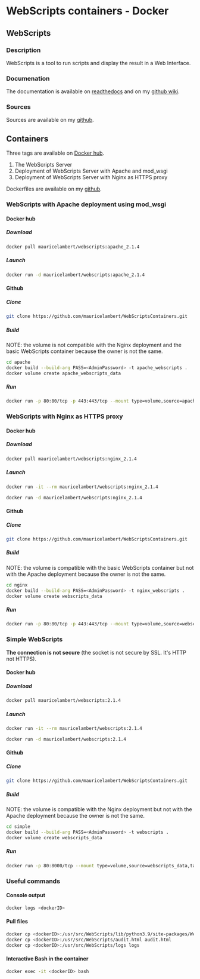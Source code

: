 # WebScripts containers - Docker

## WebScripts

### Description

WebScripts is a tool to run scripts and display the result in a Web Interface.

### Documenation

The documentation is available on [readthedocs](https://webscripts.readthedocs.io/en/latest/) and on my [github wiki](https://github.com/mauricelambert/WebScripts/wiki).

### Sources

Sources are available on my [github](https://github.com/mauricelambert/WebScripts).

## Containers

Three tags are available on [Docker hub](https://hub.docker.com/r/mauricelambert/webscripts).

1. The WebScripts Server
2. Deployment of WebScripts Server with Apache and mod_wsgi
3. Deployment of WebScripts Server with Nginx as HTTPS proxy

Dockerfiles are available on my [github](https://github.com/mauricelambert/WebScriptsContainers).

### WebScripts with Apache deployment using mod_wsgi

#### Docker hub

##### Download

```bash
docker pull mauricelambert/webscripts:apache_2.1.4
```

##### Launch

```bash
docker run -d mauricelambert/webscripts:apache_2.1.4
```

#### Github

##### Clone

```bash
git clone https://github.com/mauricelambert/WebScriptsContainers.git
```

##### Build

NOTE: the volume is not compatible with the Nginx deployment and the basic WebScripts container because the owner is not the same.

```bash
cd apache
docker build --build-arg PASS=<AdminPassword> -t apache_webscripts .
docker volume create apache_webscripts_data
```

##### Run

```bash
docker run -p 80:80/tcp -p 443:443/tcp --mount type=volume,source=apache_webscripts_data,target=/usr/src/WebScripts/lib/python3.9/site-packages/WebScripts/data -d apache_webscripts
```

### WebScripts with Nginx as HTTPS proxy

#### Docker hub

##### Download

```bash
docker pull mauricelambert/webscripts:nginx_2.1.4
```

##### Launch

```bash
docker run -it --rm mauricelambert/webscripts:nginx_2.1.4
```

```bash
docker run -d mauricelambert/webscripts:nginx_2.1.4
```

#### Github

##### Clone

```bash
git clone https://github.com/mauricelambert/WebScriptsContainers.git
```

##### Build

NOTE: the volume is compatible with the basic WebScripts container but not with the Apache deployment because the owner is not the same.

```bash
cd nginx
docker build --build-arg PASS=<AdminPassword> -t nginx_webscripts .
docker volume create webscripts_data
```

##### Run

```bash
docker run -p 80:80/tcp -p 443:443/tcp --mount type=volume,source=webscripts_data,target=/usr/src/WebScripts/lib/python3.9/site-packages/WebScripts/data -d nginx_webscripts
```

### Simple WebScripts

**The connection is not secure** (the socket is not secure by SSL. It's HTTP not HTTPS).

#### Docker hub

##### Download

```bash
docker pull mauricelambert/webscripts:2.1.4
```

##### Launch

```bash
docker run -it --rm mauricelambert/webscripts:2.1.4
```

```bash
docker run -d mauricelambert/webscripts:2.1.4
```

#### Github

##### Clone

```bash
git clone https://github.com/mauricelambert/WebScriptsContainers.git
```

##### Build

NOTE: the volume is compatible with the Nginx deployment but not with the Apache deployment because the owner is not the same.

```bash
cd simple
docker build --build-arg PASS=<AdminPassword> -t webscripts .
docker volume create webscripts_data
```

##### Run

```bash
docker run -p 80:8000/tcp --mount type=volume,source=webscripts_data,target=/usr/src/WebScripts/lib/python3.9/site-packages/WebScripts/data -d webscripts
```

### Useful commands

#### Console output

```bash
docker logs <dockerID>
```

#### Pull files

```bash
docker cp <dockerID>:/usr/src/WebScripts/lib/python3.9/site-packages/WebScripts/data data
docker cp <dockerID>:/usr/src/WebScripts/audit.html audit.html
docker cp <dockerID>:/usr/src/WebScripts/logs logs
```

#### Interactive Bash in the container

```bash
docker exec -it <dockerID> bash
```
